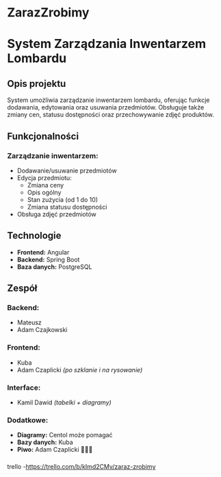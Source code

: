 # ZarazZrobimy

# System Zarządzania Inwentarzem Lombardu

## Opis projektu
System umożliwia zarządzanie inwentarzem lombardu, oferując funkcje dodawania, edytowania oraz usuwania przedmiotów. Obsługuje także zmiany cen, statusu dostępności oraz przechowywanie zdjęć produktów.

## Funkcjonalności
### Zarządzanie inwentarzem:
- Dodawanie/usuwanie przedmiotów
- Edycja przedmiotu:
  - Zmiana ceny
  - Opis ogólny
  - Stan zużycia (od 1 do 10)
  - Zmiana statusu dostępności
- Obsługa zdjęć przedmiotów

## Technologie
- **Frontend:** Angular
- **Backend:** Spring Boot
- **Baza danych:** PostgreSQL

## Zespół
### Backend:
- Mateusz
- Adam Czajkowski

### Frontend:
- Kuba
- Adam Czaplicki *(po szklanie i na rysowanie)*

### Interface:
- Kamil Dawid *(tabelki + diagramy)*

### Dodatkowe:
- **Diagramy:** Centol może pomagać
- **Bazy danych:** Kuba
- **Piwo:** Adam Czaplicki 🍺🍺🍺

###
trello
-https://trello.com/b/kImd2CMv/zaraz-zrobimy
